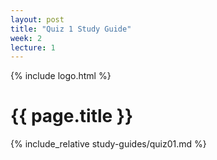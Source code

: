 ```yaml
---
layout: post
title: "Quiz 1 Study Guide"
week: 2
lecture: 1
---
```


{% include logo.html %}

# {{ page.title }}

{% include_relative study-guides/quiz01.md %}

